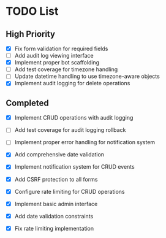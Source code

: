 # TODO List
## High Priority
- [x] Fix form validation for required fields
- [ ] Add audit log viewing interface
- [x] Implement proper bot scaffolding
- [ ] Add test coverage for timezone handling
- [ ] Update datetime handling to use timezone-aware objects
- [x] Implement audit logging for delete operations

## Completed
- [x] Implement CRUD operations with audit logging
- [ ] Add test coverage for audit logging rollback
- [ ] Implement proper error handling for notification system
- [x] Add comprehensive date validation
- [x] Implement notification system for CRUD events
- [x] Add CSRF protection to all forms
- [x] Configure rate limiting for CRUD operations
- [x] Implement basic admin interface
- [x] Add date validation constraints
- [x] Fix rate limiting implementation

